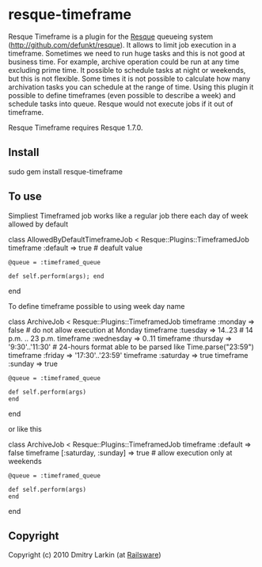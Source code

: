 resque-timeframe
===============

Resque Timeframe is a plugin for the [Resque][0] queueing system (http://github.com/defunkt/resque).
It allows to limit job execution in a timeframe. Sometimes we need to run huge tasks and this is not good at business time.
For example, archive operation could be run at any time excluding prime time. It possible to schedule tasks at night or weekends, but this is not flexible. Some times it is not possible to calculate how many archivation tasks you can schedule at the range of time. Using this plugin it possible to define timeframes (even possible to describe a week) and schedule tasks into queue. Resque would not execute jobs if it out of timeframe.

Resque Timeframe requires Resque 1.7.0.

Install
-------

  sudo gem install resque-timeframe

To use
------

Simpliest Timeframed job works like a regular job there each day of week allowed by default

  class AllowedByDefaultTimeframeJob < Resque::Plugins::TimeframedJob
    timeframe :default => true # deafult value

    @queue = :timeframed_queue

    def self.perform(args); end
  end

To define timeframe possible to using week day name

  class ArchiveJob < Resque::Plugins::TimeframedJob
    timeframe :monday     => false            # do not allow execution at Monday
    timeframe :tuesday    => 14..23           # 14 p.m. .. 23 p.m.
    timeframe :wednesday  => 0..11
    timeframe :thursday   => '9:30'..'11:30'  # 24-hours format able to be parsed like Time.parse("23:59")
    timeframe :friday     => '17:30'..'23:59' 
    timeframe :saturday   => true
    timeframe :sunday     => true

    @queue = :timeframed_queue

    def self.perform(args)
    end
  end

or like this

  class ArchiveJob < Resque::Plugins::TimeframedJob
    timeframe :default => false
    timeframe [:saturday, :sunday] => true    # allow execution only at weekends

    @queue = :timeframed_queue

    def self.perform(args)
    end
  end



Copyright
---------
Copyright (c) 2010 Dmitry Larkin (at [Railsware][3])



[0]: http://github.com/defunkt/resque
[1]: http://help.github.com/forking/
[2]: http://github.com/dml/resque-timeframe/issues
[3]: http://railsware.com
